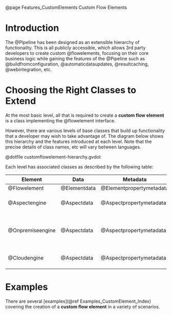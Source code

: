 @page Features_CustomElements Custom Flow Elements

# Introduction

The @Pipeline has been designed as an extensible hierarchy of functionality.
This is all publicly accessible, which allows 3rd party developers to create custom @flowelements, 
focusing on their core business logic while gaining the features of the @Pipeline such as
@buildfromconfiguration, @automaticdataupdates, @resultcaching, @webintegration, etc.

# Choosing the Right Classes to Extend

At the most basic level, all that is required to create a **custom flow element** is a class 
implementing the @flowelement interface.

However, there are various levels of base classes that build up functionality that a 
developer may wish to take advantage of.
The diagram below shows this hierarchy and the features introduced at each level. Note that
the precise details of class names, etc will vary between languages.

@dotfile customflowelement-hierarchy.gvdot


Each level has associated classes as described by the following table:

| Element | Data | Metadata | Builder |
|---|---|---|---| 
|@Flowelement|@Elementdata|@Elementpropertymetadata|N/A|
|@Aspectengine|@Aspectdata|@Aspectpropertymetadata|Aspect engine builder|
|@Onpremiseengine|@Aspectdata|@Aspectpropertymetadata|On-premise aspect engine builder|
|@Cloudengine|@Aspectdata|@Aspectpropertymetadata|Cloud engine builder|


# Examples

There are several [examples](@ref Examples_CustomElement_Index) covering the creation of a 
**custom flow element** in a variety of scenarios.


